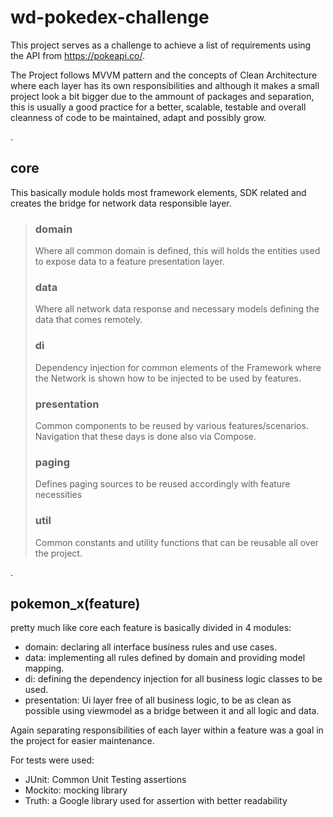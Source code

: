 # wd-pokedex-challenge

This project serves as a challenge to achieve a list of requirements using the API from https://pokeapi.co/. 

The Project follows MVVM pattern and the concepts of Clean Architecture where each layer has its own responsibilities and although it makes a small project look a bit bigger due to the ammount of packages and separation, this is usually a good practice for a better, scalable, testable and overall cleanness of code to be maintained, adapt and possibly grow.

<p>.</p>

## core
 This basically module holds most framework elements, SDK related and creates the bridge for network data responsible layer.

> ### domain
> Where all common domain is defined, this will holds the entities used to expose data to a feature presentation layer. 
> 
> ### data
> Where all network data response and necessary models defining the data that comes remotely.
> ### di
> Dependency injection for common elements of the Framework where the Network is shown how to be injected to be used by features.
> ### presentation
> Common components to be reused by various features/scenarios.
> Navigation that these days is done also via Compose.
> ### paging
> Defines paging sources to be reused accordingly with feature necessities
> ### util
> Common constants and utility functions that can be reusable all over the project. 

<p>.</p>

## pokemon_x(feature)

pretty much like core each feature is basically divided in 4 modules:

- domain: declaring all interface business rules and use cases.
- data: implementing all rules defined by domain and providing model mapping.
- di: defining the dependency injection for all business logic classes to be used.
- presentation: Ui layer free of all business logic, to be as clean as possible using viewmodel as a bridge between it and all logic and data.

Again separating responsibilities of each layer within a feature was a goal in the project for easier maintenance.



For tests were used:
- JUnit: Common Unit Testing assertions
- Mockito: mocking library
- Truth: a Google library used for assertion with better readability